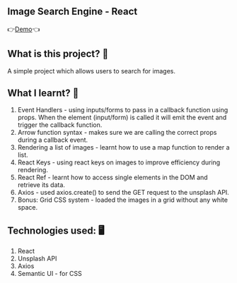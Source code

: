 ## Image Search Engine - React 
👉[Demo](https://image-search-engine-react.herokuapp.com/)👈

## What is this project? 🤔
A simple project which allows users to search for images.

## What I learnt? 👏
1. Event Handlers - using inputs/forms to pass in a callback function using props. When the element (input/form) is called it will emit the event and trigger the callback function.
2. Arrow function syntax - makes sure we are calling the correct props during a callback event.
3. Rendering a list of images - learnt how to use a map function to render a list.
4. React Keys - using react keys on images to improve efficiency during rendering.
5. React Ref - learnt how to access single elements in the DOM and retrieve its data.
6. Axios - used axios.create() to send the GET request to the unsplash API. 
7. Bonus: Grid CSS system - loaded the images in a grid without any white space.

## Technologies used: 🖥
1. React
2. Unsplash API
3. Axios
4. Semantic UI - for CSS
